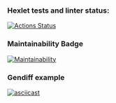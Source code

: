 ### Hexlet tests and linter status:
[![Actions Status](https://github.com/RomanKalsin/python-project-lvl2/workflows/hexlet-check/badge.svg)](https://github.com/RomanKalsin/python-project-lvl2/actions)

### Maintainability Badge
[![Maintainability](https://api.codeclimate.com/v1/badges/fb1b4aaf71595791cf68/maintainability)](https://codeclimate.com/github/RomanKalsin/python-project-lvl2/maintainability)

### Gendiff example
[![asciicast](https://asciinema.org/a/441516.svg)](https://asciinema.org/a/441516)